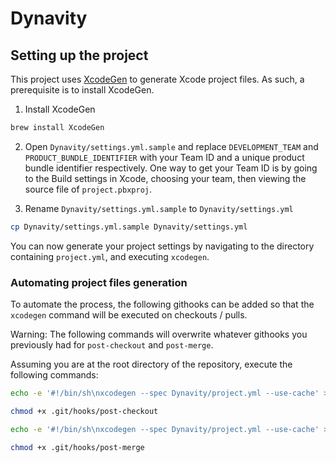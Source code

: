 # Dynavity


## Setting up the project

This project uses [XcodeGen](https://github.com/yonaskolb/XcodeGen) to generate Xcode project files. As such, a prerequisite is to install XcodeGen.

1. Install XcodeGen
```sh
brew install XcodeGen
```

2. Open `Dynavity/settings.yml.sample` and replace `DEVELOPMENT_TEAM` and `PRODUCT_BUNDLE_IDENTIFIER` with your Team ID and a unique product bundle identifier respectively.
One way to get your Team ID is by going to the Build settings in Xcode, choosing your team, then viewing the source file of `project.pbxproj`.

3. Rename `Dynavity/settings.yml.sample` to `Dynavity/settings.yml`
```sh
cp Dynavity/settings.yml.sample Dynavity/settings.yml
```

You can now generate your project settings by navigating to the directory containing `project.yml`, and executing `xcodegen`.

### Automating project files generation

To automate the process, the following githooks can be added so that the `xcodegen` command will be executed on checkouts / pulls.

Warning: The following commands will overwrite whatever githooks you previously had for `post-checkout` and `post-merge`.

Assuming you are at the root directory of the repository, execute the following commands:

```sh
echo -e '#!/bin/sh\nxcodegen --spec Dynavity/project.yml --use-cache' > .git/hooks/post-checkout

chmod +x .git/hooks/post-checkout

echo -e '#!/bin/sh\nxcodegen --spec Dynavity/project.yml --use-cache' > .git/hooks/post-merge

chmod +x .git/hooks/post-merge

```
